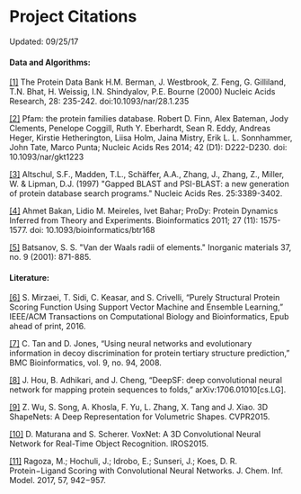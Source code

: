 # Project Citations

Updated: 09/25/17

#### Data and Algorithms:

[[1]]() The Protein Data Bank H.M. Berman, J. Westbrook, Z. Feng, G. Gilliland, T.N.
Bhat, H. Weissig, I.N. Shindyalov, P.E. Bourne (2000) Nucleic Acids Research, 28:
235-242. doi:10.1093/nar/28.1.235

[[2]]() Pfam: the protein families database. Robert D. Finn, Alex Bateman, Jody
Clements, Penelope Coggill, Ruth Y. Eberhardt, Sean R. Eddy, Andreas Heger, Kirstie
Hetherington, Liisa Holm, Jaina Mistry, Erik L. L. Sonnhammer, John Tate, Marco Punta;
Nucleic Acids Res 2014; 42 (D1): D222-D230. doi: 10.1093/nar/gkt1223

[[3]]() Altschul, S.F., Madden, T.L., Schäffer, A.A., Zhang, J., Zhang, Z., Miller, W. &
Lipman, D.J. (1997) "Gapped BLAST and PSI-BLAST: a new generation of protein database
search programs." Nucleic Acids Res. 25:3389-3402.

[[4]]() Ahmet Bakan, Lidio M. Meireles, Ivet Bahar; ProDy: Protein Dynamics Inferred from
Theory and Experiments. Bioinformatics 2011; 27 (11): 1575-1577. doi:
10.1093/bioinformatics/btr168

[[5]]() Batsanov, S. S. "Van der Waals radii of elements." Inorganic materials 37, no. 9
(2001): 871-885.

#### Literature:

[[6]]() S. Mirzaei, T. Sidi, C. Keasar, and S. Crivelli, “Purely Structural Protein
Scoring Function Using Support Vector Machine and Ensemble Learning,” IEEE/ACM
Transactions on Computational Biology and Bioinformatics, Epub ahead of print, 2016.

[[7]]() C. Tan and D. Jones, “Using neural networks and evolutionary information in decoy
discrimination for protein tertiary structure prediction,” BMC Bioinformatics,
vol. 9, no. 94, 2008.

[[8]]() J. Hou, B. Adhikari, and J. Cheng, “DeepSF: deep convolutional neural network
for mapping protein sequences to folds,” arXiv:1706.01010[cs.LG].

[[9]]() Z. Wu, S. Song, A. Khosla, F. Yu, L. Zhang, X. Tang and J. Xiao. 3D ShapeNets:
A Deep Representation for Volumetric Shapes. CVPR2015.

[[10]]() D. Maturana and S. Scherer. VoxNet: A 3D Convolutional Neural Network for
Real-Time Object Recognition. IROS2015.				

[[11]]() Ragoza, M.; Hochuli, J.; Idrobo, E.; Sunseri, J.; Koes, D. R. Protein−Ligand
Scoring with Convolutional Neural Networks. J. Chem. Inf. Model. 2017, 57, 942−957.
